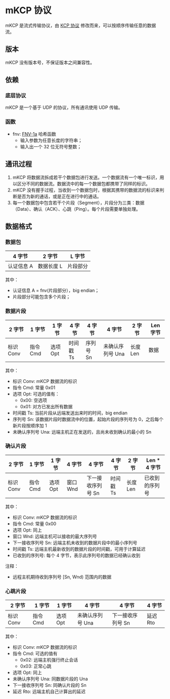 # mKCP 协议

mKCP 是流式传输协议，由 [KCP 协议](https://github.com/skywind3000/kcp) 修改而来，可以按顺序传输任意的数据流。

## 版本

mKCP 没有版本号，不保证版本之间兼容性。

## 依赖

### 底层协议

mKCP 是一个基于 UDP 的协议，所有通讯使用 UDP 传输。

### 函数

- fnv: [FNV-1a](https://en.wikipedia.org/wiki/Fowler%E2%80%93Noll%E2%80%93Vo_hash_function) 哈希函数
  - 输入参数为任意长度的字符串；
  - 输入出一个 32 位无符号整数；

## 通讯过程

1. mKCP 将数据流拆成若干个数据包进行发送。一个数据流有一个唯一标识，用以区分不同的数据流。数据流中的每一个数据包都携带了同样的标识。
1. mKCP 没有握手过程，当收到一个数据包时，根据其携带的数据流的标识来判断是否为新的通话，或是正在进行中的通话。
1. 每一个数据包中包含若干个片段（Segment），片段分为三类：数据（Data）、确认（ACK）、心跳（Ping）。每个片段需要单独处理。

## 数据格式

### 数据包

| 4 字节     | 2 字节     | L 字节   |
| ---------- | ---------- | -------- |
| 认证信息 A | 数据长度 L | 片段部分 |

其中：

- 认证信息 A = fnv(片段部分），big endian；
- 片段部分可能包含多个片段；

### 数据片段

| 2 字节    | 1 字节   | 1 字节   | 4 字节    | 4 字节    | 4 字节           | 2 字节   | Len 字节 |
| --------- | -------- | -------- | --------- | --------- | ---------------- | -------- | -------- |
| 标识 Conv | 指令 Cmd | 选项 Opt | 时间戳 Ts | 序列号 Sn | 未确认序列号 Una | 长度 Len | 数据     |

其中：

- 标识 Conv: mKCP 数据流的标识
- 指令 Cmd: 常量 0x01
- 选项 Opt: 可选的值有：
  - 0x00: 空选项
  - 0x01: 对方已发出所有数据
- 时间戳 Ts: 当前片段从远端发送出来时的时间，big endian
- 序列号 Sn: 该数据片段时数据流中的位置，起始片段的序列号为 0，之后每个新片段按顺序加 1
- 未确认序列号 Una: 远端主机正在发送的，且尚未收到确认的最小的 Sn

### 确认片段

| 2 字节    | 1 字节   | 1 字节   | 4 字节   | 4 字节            | 4 字节    | 2 字节   | Len \* 4 字节  |
| --------- | -------- | -------- | -------- | ----------------- | --------- | -------- | -------------- |
| 标识 Conv | 指令 Cmd | 选项 Opt | 窗口 Wnd | 下一接收序列号 Sn | 时间戳 Ts | 长度 Len | 已收到的序列号 |

其中：

- 标识 Conv: mKCP 数据流的标识
- 指令 Cmd: 常量 0x00
- 选项 Opt: 同上
- 窗口 Wnd: 远端主机可以接收的最大序列号
- 下一接收序列号 Sn: 远端主机未收到的数据片段中的最小序列号
- 时间戳 Ts: 远端主机最新收到的数据片段的时间戳，可用于计算延迟
- 已收到的序列号: 每个 4 字节，表示此序列号的数据已经确认收到

注释：

- 远程主机期待收到序列号 [Sn, Wnd) 范围内的数据

### 心跳片段

| 2 字节    | 1 字节   | 1 字节   | 4 字节           | 4 字节            | 4 字节   |
| --------- | -------- | -------- | ---------------- | ----------------- | -------- |
| 标识 Conv | 指令 Cmd | 选项 Opt | 未确认序列号 Una | 下一接收序列号 Sn | 延迟 Rto |

其中：

- 标识 Conv: mKCP 数据流的标识
- 指令 Cmd: 可选的值有
  - 0x02: 远端主机强行终止会话
  - 0x03: 正常心跳
- 选项 Opt: 同上
- 未确认序列号 Una: 同数据片段的 Una
- 下一接收序列号 Sn: 同确认片段的 Sn
- 延迟 Rto: 远端主机自己计算出的延迟

